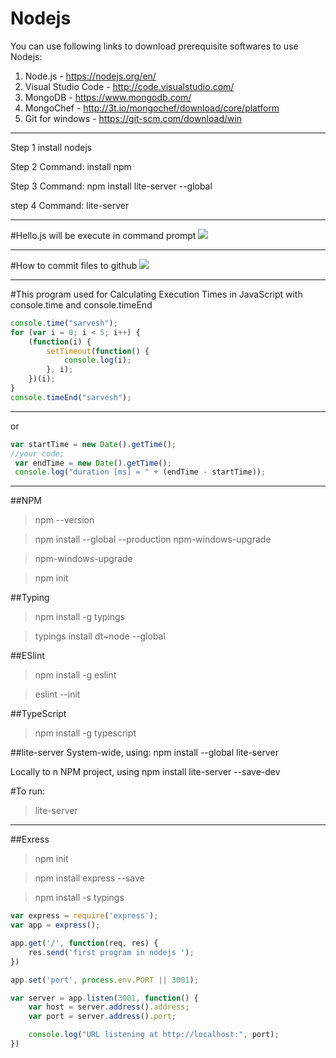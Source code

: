 # Nodejs


You can use following links to download prerequisite softwares to use Nodejs:

1. Node.js - https://nodejs.org/en/
2. Visual Studio Code - http://code.visualstudio.com/
3. MongoDB - https://www.mongodb.com/
4. MongoChef - http://3t.io/mongochef/download/core/platform
5. Git for windows - https://git-scm.com/download/win

--------------------------------------------------------

Step 1
install nodejs

Step 2
Command:  install npm

Step 3
Command:  npm install lite-server --global

step 4
Command:  lite-server

-----------------------------
#Hello.js  will be execute in command prompt
<img src="https://s-media-cache-ak0.pinimg.com/originals/c4/c4/de/c4c4de894799252157ff0446577e2506.png"></img>

-----------------------------------------------------------------

#How to commit files to github
<img src="https://github.com/sarveshhome/Nodejs/blob/master/Pics/gitinitcommit.png"></img>


---------------------------------------------------------------------
#This program used for Calculating Execution Times in JavaScript with console.time and console.timeEnd
``` javascript 
console.time("sarvesh");
for (var i = 0; i < 5; i++) {
    (function(i) {
        setTimeout(function() {
            console.log(i);
        }, i);
    })(i);
}
console.timeEnd("sarvesh");
```
------------------------------------------------------------------------------
or
```javascript
var startTime = new Date().getTime(); 
//your code;
 var endTime = new Date().getTime(); 
 console.log("duration [ms] = " + (endTime - startTime));
 ```
 --------------------------------
 
 ##NPM 
> npm --version
 
> npm install --global --production npm-windows-upgrade

> npm-windows-upgrade

> npm init

##Typing
> npm install -g typings

> typings install dt~node --global

##ESlint
> npm install -g eslint

> eslint --init

##TypeScript
>npm install -g typescript

##lite-server
System-wide, using: npm install --global lite-server

Locally to n NPM project, using npm install lite-server --save-dev

#To run:
> lite-server


--------------------------------
##Exress

>npm init

>npm install express --save

>npm install -s typings


```javascript
var express = require('express');
var app = express();

app.get('/', function(req, res) {
    res.send('first program in nodejs ');
})

app.set('port', process.env.PORT || 3001);

var server = app.listen(3001, function() {
    var host = server.address().address;
    var port = server.address().port;

    console.log("URL listening at http://localhost:", port);
})
```
